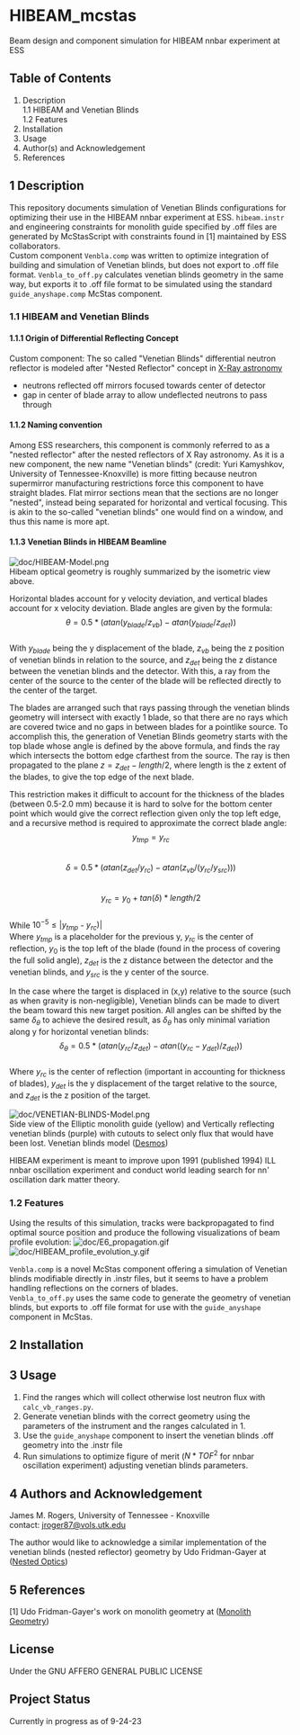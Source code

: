 # HIBEAM_mcstas
Beam design and component simulation for HIBEAM nnbar experiment at ESS

## Table of Contents
1. Description   
	1.1 HIBEAM and Venetian Blinds   
	1.2 Features    
2. Installation  
3. Usage  
4. Author(s) and Acknowledgement  
5. References  

## 1 Description
This repository documents simulation of Venetian Blinds configurations for optimizing their use in the HIBEAM nnbar experiment at ESS. `hibeam.instr` and engineering constraints for monolith guide specified by .off files are generated by McStasScript with constraints found in [1] maintained by ESS collaborators.  
Custom component `Venbla.comp` was written to optimize integration of building and simulation of Venetian blinds, but does not export to .off file format. `Venbla_to_off.py` calculates venetian blinds geometry in the same way, but exports it to .off file format to be simulated using the standard `guide_anyshape.comp` McStas component.   

### 1.1 HIBEAM and Venetian Blinds 

#### 1.1.1 Origin of Differential Reflecting Concept 
Custom component: The so called "Venetian Blinds" differential neutron reflector is modeled after "Nested Reflector" concept in [X-Ray astronomy](https://imagine.gsfc.nasa.gov/educators/programs/xmm/mission/mirrors.html)
 - neutrons reflected off mirrors focused towards center of detector
 - gap in center of blade array to allow undeflected neutrons to pass through

#### 1.1.2 Naming convention
Among ESS researchers, this component is commonly referred to as a "nested reflector" after the nested reflectors of X Ray astronomy.
As it is a new component, the new name "Venetian blinds" (credit: Yuri Kamyshkov, University of Tennessee-Knoxville) is more fitting because neutron supermirror manufacturing restrictions force this component to have straight blades.
Flat mirror sections mean that the sections are no longer "nested", instead being separated for horizontal and vertical focusing. 
This is akin to the so-called "venetian blinds" one would find on a window, and thus this name is more apt.

#### 1.1.3 Venetian Blinds in HIBEAM Beamline
![doc/HIBEAM-Model.png](./doc/HIBEAM-Model.png)  
Hibeam optical geometry is roughly summarized by the isometric view above.

<!-- BLADE ANGLE -->
Horizontal blades account for y velocity deviation, and vertical blades account for x velocity deviation. 
Blade angles are given by the formula:  
$$\theta = 0.5 * (atan(y_{blade}/z_{vb}) - atan(y_{blade}/z_{det}))$$  
With $y_{blade}$ being the y displacement of the blade, $z_{vb}$ being the z position of venetian blinds in relation to the source, and $z_{det}$ being the z distance between the venetian blinds and the detector.
With this, a ray from the center of the source to the center of the blade will be reflected directly to the center of the target.  

<!-- COVERING FULL SOLID ANGLE -->
The blades are arranged such that rays passing through the venetian blinds geometry will intersect with exactly 1 blade, so that there are no rays which are covered twice and no gaps in between blades for a pointlike source.
To accomplish this, the generation of Venetian Blinds geometry starts with the top blade whose angle is defined by the above formula, and finds the ray which intersects the bottom edge cfarthest from the source.
The ray is then propagated to the plane $z = z_{det} - length/2$, where length is the z extent of the blades, to give the top edge of the next blade.  

<!-- ACCOUNTING FOR THICKNESS OF BLADES -->
This restriction makes it difficult to account for the thickness of the blades (between 0.5-2.0 mm) because it is hard to solve for the bottom center point which would give the correct reflection given only the top left edge, and a recursive method is required to approximate the correct blade angle:
$$y_{tmp} = y_{rc}$$  
$$\delta = 0.5 * (atan(z_{det}/ y_{rc}) - atan(z_{vb}/ (y_{rc}/ y_{src})))$$  
$$y_{rc} = y_{0} + tan(\delta) * length/2$$  
While $10^{-5} \leq |y_{tmp}$ - $y_{rc})|$  
Where $y_{tmp}$ is a placeholder for the previous y, $y_{rc}$ is the center of reflection, $y_{0}$ is the top left of the blade (found in the process of covering the full solid angle), $z_{det}$ is the z distance between the detector and the venetian blinds, and $y_{src}$ is the y center of the source.

<!-- TARGETED Y REFLECTION -->
In the case where the target is displaced in (x,y) relative to the source (such as when gravity is non-negligible), Venetian blinds can be made to divert the beam toward this new target position.
All angles can be shifted by the same $\delta_{\theta}$ to achieve the desired result, as $\delta_{\theta}$ has only minimal variation along y for horizontal venetian blinds:
$$\delta_{\theta} = 0.5 * (atan(y_{rc}/ z_{det}) - atan((y_{rc} - y_{det})/ z_{det}))$$  
Where $y_{rc}$ is the center of reflection (important in accounting for thickness of blades), $y_{det}$ is the y displacement of the target relative to the source, and $z_{det}$ is the z position of the target.

![doc/VENETIAN-BLINDS-Model.png](./doc/VENETIAN-BLINDS-Model.png)  
Side view of the Elliptic monolith guide (yellow) and Vertically reflecting venetian blinds (purple) with cutouts to select only flux that would have been lost.
Venetian blinds model ([Desmos](https://www.desmos.com/calculator/ehkfioczjt))

HIBEAM experiment is meant to improve upon 1991 (published 1994) ILL nnbar oscillation experiment and conduct world leading search for nn' oscillation dark matter theory.

### 1.2 Features

Using the results of this simulation, tracks were backpropagated to find optimal source position and produce the following visualizations of beam profile evolution:
![doc/E6_propagation.gif](./doc/E6_propagation.gif)
![doc/HIBEAM_profile_evolution_y.gif](./doc/HIBEAM_profile_evolution_y.gif)

`Venbla.comp` is a novel McStas component offering a simulation of Venetian blinds modifiable directly in .instr files, but it seems to have a problem handling reflections on the corners of blades.  
`Venbla_to_off.py` uses the same code to generate the geometry of venetian blinds, but exports to .off file format for use with the `guide_anyshape` component in McStas.

## 2 Installation


## 3 Usage
 1. Find the ranges which will collect otherwise lost neutron flux with `calc_vb_ranges.py`.
 2. Generate venetian blinds with the correct geometry using the parameters of the instrument and the ranges calculated in 1.
 3. Use the `guide_anyshape` component to insert the venetian blinds .off geometry into the .instr file
 4. Run simulations to optimize figure of merit ($N * TOF^2$ for nnbar oscillation experiment) adjusting venetian blinds parameters.

## 4 Authors and Acknowledgement
James M. Rogers, University of Tennessee - Knoxville  
contact: jroger87@vols.utk.edu  

The author would like to acknowledge a similar implementation of the venetian blinds (nested reflector) geometry by Udo Fridman-Gayer at ([Nested Optics](https://git.esss.dk/udo.friman-gayer/nes_optics_ted))   

## 5 References
[1] Udo Fridman-Gayer's work on monolith geometry at ([Monolith Geometry](https://git.esss.dk/udo.friman-gayer/hibeam_mcstas))

## License  
Under the GNU AFFERO GENERAL PUBLIC LICENSE  

## Project Status  
Currently in progress as of 9-24-23  
